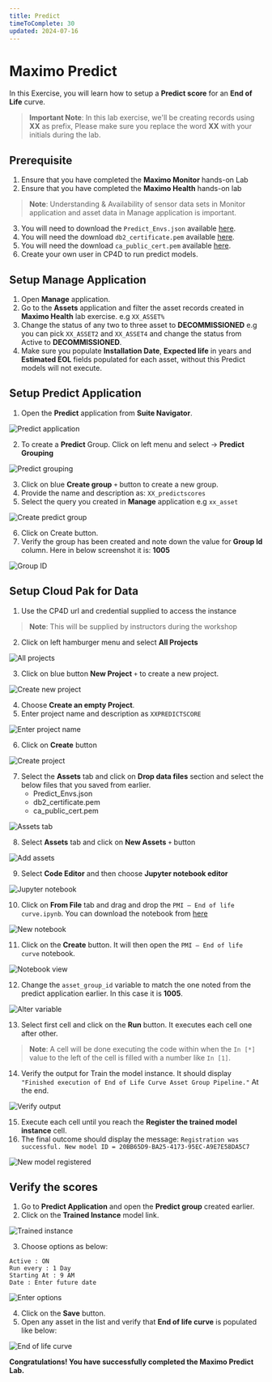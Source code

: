 ```yaml
---
title: Predict
timeToComplete: 30
updated: 2024-07-16
---
```


# Maximo Predict

In this Exercise, you will learn how to setup a **Predict score** for an **End of Life** curve.

> **Important Note**: In this lab exercise, we'll be creating records using **XX** as prefix, Please make sure you replace the word **XX** with your initials during the lab.

## Prerequisite

1) Ensure that you have completed the **Maximo Monitor** hands-on Lab
2) Ensure that you have completed the **Maximo Health** hands-on lab

> **Note**: Understanding & Availability of sensor data sets in Monitor application and asset data in Manage application is important.

3) You will need to download the `Predict_Envs.json` available [here](https://github.com/cloud-native-toolkit/mas-workshop/blob/main/Content/Health%20%2B%20Predict/Lab%20Exercises/Predict_Envs.json).
4) You will need the download `db2_certificate.pem` available [here](https://github.com/cloud-native-toolkit/mas-workshop/blob/main/Content/Health%20%2B%20Predict/Lab%20Exercises/db2_certificate.pem).
5) You will need the download `ca_public_cert.pem` available [here](https://github.com/cloud-native-toolkit/mas-workshop/blob/main/Content/Health%20%2B%20Predict/Lab%20Exercises/ca_public_cert.pem).
6) Create your own user in CP4D to run predict models.

## Setup Manage Application

1) Open **Manage** application.
2) Go to the **Assets** application and filter the asset records created in **Maximo Health** lab exercise. e.g `XX_ASSET%`
3) Change the status of any two to three asset to **DECOMMISSIONED** e.g you can pick `XX_ASSET2` and `XX_ASSET4` and change the status from Active to **DECOMMISSIONED**.
4) Make sure you populate **Installation Date**, **Expected life** in years and **Estimated EOL** fields populated for each asset, without this Predict models will not execute.

## Setup Predict Application

1) Open the **Predict** application from **Suite Navigator**.

![Predict application](./images/PREDICT/000.png)

2) To create a **Predict** Group. Click on left menu and select -> **Predict Grouping**

![Predict grouping](./images/PREDICT/001.png)

3) Click on blue **Create group** `+` button to create a new group.
4) Provide the name and description as: `XX_predictscores`
5) Select the query you created in **Manage** application e.g `xx_asset`

![Create predict group](./images/PREDICT/002.png)

6) Click on Create button.
7) Verify the group has been created and note down the value for **Group Id** column. Here in below screenshot it is: **1005**

![Group ID](./images/PREDICT/003.png)

## Setup Cloud Pak for Data

1) Use the CP4D url and credential supplied to access the instance

> **Note**: This will be supplied by instructors during the workshop

2) Click on left hamburger menu and select **All Projects**

![All projects](./images/PREDICT/004.jpg)

3) Click on blue button **New Project** `+` to create a new project.

![Create new project](./images/PREDICT/005.png)

4) Choose **Create an empty Project**.
5) Enter project name and description as `XXPREDICTSCORE`

![Enter project name](./images/PREDICT/006.png)

6) Click on **Create** button

![Create project](./images/PREDICT/007.png)

7) Select the **Assets** tab and click on **Drop data files** section and select the below files that you saved from earlier.
   - Predict_Envs.json
   - db2_certificate.pem
   - ca_public_cert.pem

![Assets tab](./images/PREDICT/008.png)

8) Select **Assets** tab and click on **New Assets** `+` button

![Add assets](./images/PREDICT/009.png)

9) Select **Code Editor** and then choose **Jupyter notebook editor**

![Jupyter notebook](./images/PREDICT/010.png)

10) Click on **From File** tab and drag and drop the `PMI – End of life curve.ipynb`. You can download the notebook from [here](https://github.com/cloud-native-toolkit/mas-workshop/blob/main/Content/Health%20%2B%20Predict/Lab%20Exercises/PMI%20-%20End%20of%20Life%20Curve.ipynb)

![New notebook](./images/PREDICT/011.png)

11) Click on the **Create** button. It will then open the `PMI – End of life curve` notebook.

![Notebook view](./images/PREDICT/012.png)

12)  Change the `asset_group_id` variable to match the one noted from the predict application earlier. In this case it is **1005**.

![Alter variable](./images/PREDICT/013.png)


13) Select first cell and click on the **Run** button. It executes each cell one after other.

> **Note**: A cell will be done executing the code within when the `In [*]` value to the left of the cell is filled with a number like `In [1]`. 

14) Verify the output for Train the model instance. It should display `"Finished execution of End of Life Curve Asset Group Pipeline."` At the end.

![Verify output](./images/PREDICT/014.png)

15) Execute each cell until you reach the **Register the trained model instance** cell.
16) The final outcome should display the message: `Registration was successful. New model ID = 20BB65D9-BA25-4173-95EC-A9E7E58DA5C7` 

![New model registered](./images/PREDICT/015.png)

## Verify the scores

1) Go to **Predict Application** and open the **Predict group** created earlier.
2) Click on the **Trained Instance** model link.

![Trained instance](./images/PREDICT/016.png)

3) Choose options as below:

```text
Active : ON
Run every : 1 Day
Starting At : 9 AM
Date : Enter future date
```

![Enter options](./images/PREDICT/017.png)

4) Click on the **Save** button.
5) Open any asset in the list and verify that **End of life curve** is populated like below:

![End of life curve](./images/PREDICT/018.png)

**Congratulations! You have successfully completed the Maximo Predict Lab.**
